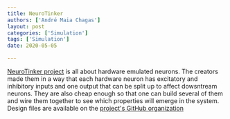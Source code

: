 ```yaml
---
title: NeuroTinker
authors: ['André Maia Chagas']
layout: post
categories: ['Simulation']
tags: ['Simulation']
date: 2020-05-05

---
```



[NeuroTinker project](https://hackaday.io/project/3339-neurons-neurons-neurons) is all about hardware emulated neurons. The creators made them in a way that each hardware neuron has excitatory and inhibitory inputs and one output that can be split up to affect dowsntream neurons. They are also cheap enough so that one can build several of them and wire them together to see which properties will emerge in the system. Design files are available on the [project's GitHub organization](https://github.com/neurotinker)




